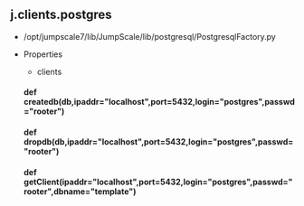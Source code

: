 ## j.clients.postgres

- /opt/jumpscale7/lib/JumpScale/lib/postgresql/PostgresqlFactory.py
- Properties
    - clients

    

    #### def createdb(db,ipaddr="localhost",port=5432,login="postgres",passwd="rooter") 
    #### def dropdb(db,ipaddr="localhost",port=5432,login="postgres",passwd="rooter") 
    #### def getClient(ipaddr="localhost",port=5432,login="postgres",passwd="rooter",dbname="template") 
